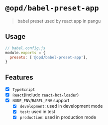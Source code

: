 # `@opd/babel-preset-app`

> babel preset used by react app in pangu

## Usage

```js
// babel.config.js
module.exports = {
  presets: ['@opd/babel-preset-app'],
}
```

## Features

- [x] `TypeScript`
- [x] `React`(include [`react-hot-loader`](https://github.com/gaearon/react-hot-loader))
- [x] `NODE_ENV`/`BABEL_ENV` support
  - [x] `development`: used in development mode
  - [x] `test`: used in test
  - [x] `production`: used in production mode
